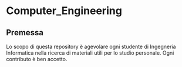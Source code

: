 # Computer_Engineering

## Premessa
Lo scopo di questa repository è agevolare ogni studente di Ingegneria Informatica nella ricerca di materiali
utili per lo studio personale. Ogni contributo è ben accetto.
